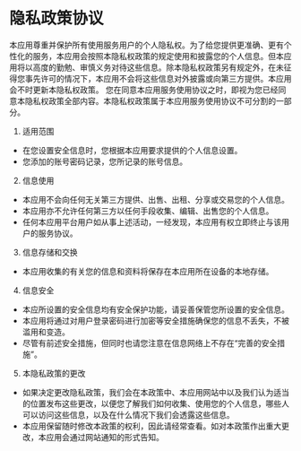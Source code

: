 # 隐私政策协议
本应用尊重并保护所有使用服务用户的个人隐私权。为了给您提供更准确、更有个性化的服务，本应用会按照本隐私权政策的规定使用和披露您的个人信息。但本应用将以高度的勤勉、审慎义务对待这些信息。除本隐私权政策另有规定外，在未征得您事先许可的情况下，本应用不会将这些信息对外披露或向第三方提供。本应用会不时更新本隐私权政策。 您在同意本应用服务使用协议之时，即视为您已经同意本隐私权政策全部内容。本隐私权政策属于本应用服务使用协议不可分割的一部分。

1. 适用范围
- 在您设置安全信息时，您根据本应用要求提供的个人信息设置。
- 您添加的账号密码记录，您所记录的账号信息。
2. 信息使用
- 本应用不会向任何无关第三方提供、出售、出租、分享或交易您的个人信息。
- 本应用亦不允许任何第三方以任何手段收集、编辑、出售您的个人信息。
- 任何本应用平台用户如从事上述活动，一经发现，本应用有权立即终止与该用户的服务协议。
3. 信息存储和交换
- 本应用收集的有关您的信息和资料将保存在本应用所在设备的本地存储。
4. 信息安全
- 本应所设置的安全信息均有安全保护功能，请妥善保管您所设置的安全信息。
- 本应用将通过对用户登录密码进行加密等安全措施确保您的信息不丢失，不被滥用和变造。
- 尽管有前述安全措施，但同时也请您注意在信息网络上不存在“完善的安全措施”。
5. 本隐私政策的更改
- 如果决定更改隐私政策，我们会在本政策中、本应用网站中以及我们认为适当的位置发布这些更改，以便您了解我们如何收集、使用您的个人信息，哪些人可以访问这些信息，以及在什么情况下我们会透露这些信息。
- 本应用保留随时修改本政策的权利，因此请经常查看。如对本政策作出重大更改，本应用会通过网站通知的形式告知。


